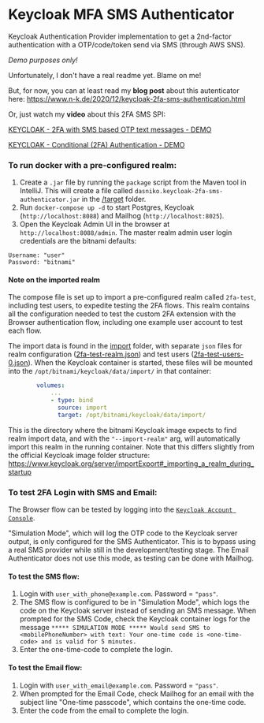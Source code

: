 # Keycloak MFA SMS Authenticator

Keycloak Authentication Provider implementation to get a 2nd-factor authentication with a OTP/code/token send via SMS (through AWS SNS).

_Demo purposes only!_

Unfortunately, I don't have a real readme yet.
Blame on me!

But, for now, you can at least read my **blog post** about this autenticator here:
https://www.n-k.de/2020/12/keycloak-2fa-sms-authentication.html

Or, just watch my **video** about this 2FA SMS SPI:

[KEYCLOAK - 2FA with SMS based OTP text messages - DEMO](http://www.youtube.com/watch?v=GQi19817fFk)

[KEYCLOAK - Conditional (2FA) Authentication - DEMO](http://www.youtube.com/watch?v=FHJ5WOx1es0)

### To run docker with a pre-configured realm:

1. Create a `.jar` file by running the `package` script from the Maven tool in IntelliJ. This will create a file called `dasniko.keycloak-2fa-sms-authenticator.jar` in the [/target](./target/) folder.
2. Run `docker-compose up -d` to start Postgres, Keycloak (`http://localhost:8088`) and Mailhog (`http://localhost:8025`).
3. Open the Keycloak Admin UI in the browser at `http://localhost:8088/admin`. The master realm admin user login credentials are the bitnami defaults:

```
Username: "user"
Password: "bitnami"
```

#### Note on the imported realm

The compose file is set up to import a pre-configured realm called `2fa-test`, including test users, to expedite testing the 2FA flows. This realm contains all the configuration needed to test the custom 2FA extension with the Browser authentication flow, including one example user account to test each flow.

The import data is found in the [import](./import/) folder, with separate `json` files for realm configuration ([2fa-test-realm.json](./import/2fa-test-realm.json)) and test users ([2fa-test-users-0.json](./import/2fa-test-users-0.json)). When the Keycloak container is started, these files will be mounted into the `/opt/bitnami/keycloak/data/import/` in that container:

```yaml
        volumes:
            ...
            - type: bind
              source: import
              target: /opt/bitnami/keycloak/data/import/
```

This is the directory where the bitnami Keycloak image expects to find realm import data, and with the `"--import-realm"` arg, will automatically import this realm in the running container. Note that this differs slightly from the official Keycloak image folder structure: https://www.keycloak.org/server/importExport#_importing_a_realm_during_startup

### To test 2FA Login with SMS and Email:

The Browser flow can be tested by logging into the [`Keycloak Account Console`](http://localhost:8088/realms/2fa-test/account).

"Simulation Mode", which will log the OTP code to the Keycloak server output, is only configured for the SMS Authenticator. This is to bypass using a real SMS provider while still in the development/testing stage.
The Email Authenticator does not use this mode, as testing can be done with Mailhog.

#### To test the SMS flow:

1. Login with `user_with_phone@example.com`. Password = `"pass"`.
2. The SMS flow is configured to be in "Simulation Mode", which logs the code on the Keycloak server instead of sending an SMS message. When prompted for the SMS Code, check the Keycloak container logs for the message `***** SIMULATION MODE ***** Would send SMS to <mobilePhoneNumber> with text: Your one-time code is <one-time-code> and is valid for 5 minutes.`
3. Enter the one-time-code to complete the login.

#### To test the Email flow:

1. Login with `user_with_email@example.com`. Password = `"pass"`.
2. When prompted for the Email Code, check Mailhog for an email with the subject line "One-time passcode", which contains the one-time code.
3. Enter the code from the email to complete the login.
